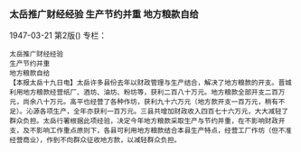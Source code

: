 ### 太岳推广财经经验  生产节约并重  地方粮款自给

1947-03-21
第2版()
专栏：

    太岳推广财经经验
    生产节约并重
    地方粮款自给
    【本报太岳十九日电】太岳许多县份去年以财政管理与生产结合，解决了地方粮款的开支。晋城利用地方粮款经营纸厂、酒坊、油坊、粉坊等，获利二百八十万元。地方粮款全部开支二百万元，尚余八十万元。高平也经营了各种作坊，获利九十六万元（地方款开支一百万元，稍有不足）。沁源各项生产，全年亦获利一百万元。三县共增加财政收入四百七十六万元，大大减轻了群众负担。太岳行署根据此项经验，决定今年地方粮款采取生产与节约并重，在不影响财政开支，及不影响工作重点原则下，各县可利用地方粮款结合本县生产特点，经营工厂作坊（但不准经营商业），作到不向群众征收地方款，以减轻群众负担。
